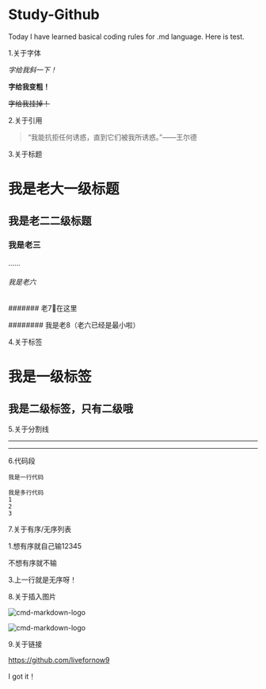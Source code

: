 # Study-Github

Today I have learned basical coding rules for .md language.
Here is test.

1.关于字体

*字给我斜一下！*

**字给我变粗！**

~~字给我挂掉！~~


2.关于引用

> “我能抗拒任何诱惑，直到它们被我所诱惑。”——王尔德


3.关于标题

# 我是老大一级标题 #

## 我是老二二级标题 ##

### 我是老三

......

###### 我是老六

####### 老7⃣️在这里

######## 我是老8（老六已经是最小啦）


4.关于标签

我是一级标签
===

我是二级标签，只有二级哦
---


5.关于分割线
***
---

6.代码段

`我是一行代码
`


```
我是多行代码
1
2
3
```


7.关于有序/无序列表

1.想有序就自己输12345

不想有序就不输

3.上一行就是无序呀！


8.关于插入图片

![cmd-markdown-logo](https://www.zybuluo.com/static/img/logo.png)

![cmd-markdown-logo](链接🔗)


9.关于链接

https://github.com/livefornow9


I got it！


